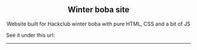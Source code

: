 <a id="readme-top"></a>

<br />
  <h2 align="center">Winter boba site</h2>

  <p align="center">
Website built for Hackclub winter boba with pure HTML, CSS and a bit of JS
    <br />
</div>

See it under this url: <a href=""></a>
<hr/>